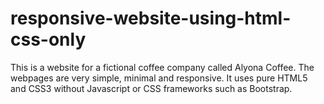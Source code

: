 # responsive-website-using-html-css-only
This is a website for a fictional coffee company called Alyona Coffee. The webpages are very simple, minimal and responsive. It uses pure HTML5 and CSS3 without Javascript or CSS frameworks such as Bootstrap.
